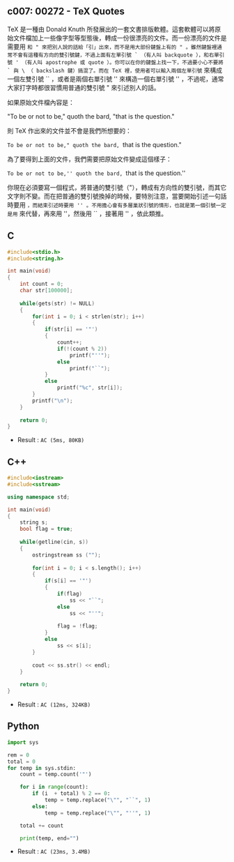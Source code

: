 ## c007: 00272 - TeX Quotes
TeX 是一種由 Donald Knuth 所發展出的一套文書排版軟體。這套軟體可以將原始文件檔加上一些像字型等型態後，轉成一份很漂亮的文件。而一份漂亮的文件是需要用 `` 和 " 來把別人說的話給「引」出來，而不是用大部份鍵盤上有的 " 。雖然鍵盤裡通常不會有這種有方向的雙引號鍵，不過上面有左單引號 ` （有人叫 backquote ），和右單引號 ' （有人叫 apostrophe 或 quote ）。你可以在你的鍵盤上找一下，不過要小心不要將 ` 與 \ （ backslash 鍵）搞混了。而在 TeX 裡，使用者可以輸入兩個左單引號 `` 來構成一個左雙引號 `` ，或者是兩個右單引號 '' 來構造一個右單引號 '' ，不過呢，通常大家打字時都很習慣用普通的雙引號 " 來引述別人的話。

如果原始文件檔內容是：

"To be or not to be," quoth the bard, "that is the question."

則 TeX 作出來的文件並不會是我們所想要的：

``To be or not to be," quoth the bard, ``that is the question."

為了要得到上面的文件，我們需要把原始文件變成這個樣子：

``To be or not to be,'' quoth the bard, ``that is the question.''

你現在必須要寫一個程式，將普通的雙引號（"），轉成有方向性的雙引號，而其它文字則不變。而在把普通的雙引號換掉的時候，要特別注意，當要開始引述一句話時要用 `` ，而結束引述時要用 '' 。不用擔心會有多層巢狀引號的情形，也就是第一個引號一定是用 `` 來代替，再來用 ''，然後用 `` ，接著用 '' ，依此類推。

## C
```C
#include<stdio.h>
#include<string.h>

int main(void)
{
	int count = 0;
	char str[100000];
	
	while(gets(str) != NULL)
	{
		for(int i = 0; i < strlen(str); i++)
		{
			if(str[i] == '"')
			{
				count++;
				if(!(count % 2))
					printf("''");
				else
					printf("``");
			}
			else
				printf("%c", str[i]);
		}
		printf("\n");
	}
	
	return 0;
}
```
 * Result : `AC (5ms, 80KB)`

## C++
```C++
#include<iostream>
#include<sstream>

using namespace std;

int main(void)
{
	string s;
	bool flag = true;
	
	while(getline(cin, s))
	{
		ostringstream ss ("");
		
		for(int i = 0; i < s.length(); i++)
		{
			if(s[i] == '"')
			{
				if(flag)
					ss << "``";
				else
					ss << "''";
				
				flag = !flag;
			}
			else
				ss << s[i];
		}
		
		cout << ss.str() << endl;
	}
	
	return 0;
}
```
 * Result : `AC (12ms, 324KB)`

## Python
```python
import sys

rem = 0
total = 0
for temp in sys.stdin:
    count = temp.count('"')

    for i in range(count):
        if (i  + total) % 2 == 0:
            temp = temp.replace("\"", "``", 1)
        else:
            temp = temp.replace("\"", "''", 1)

    total += count

    print(temp, end="")
```
 * Result : `AC (23ms, 3.4MB)`

